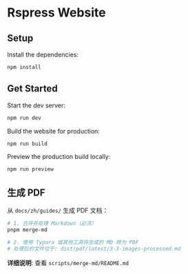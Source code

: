 # Rspress Website

## Setup

Install the dependencies:

```bash
npm install
```

## Get Started

Start the dev server:

```bash
npm run dev
```

Build the website for production:

```bash
npm run build
```

Preview the production build locally:

```bash
npm run preview
```

## 生成 PDF

从 `docs/zh/guides/` 生成 PDF 文档：

```bash
# 1. 合并并处理 Markdown（必须）
pnpm merge-md

# 2. 使用 Typora 或其他工具将生成的 MD 转为 PDF
# 处理后的文件位于: dist/pdf/latest/3-3-images-processed.md
```

**详细说明**: 查看 `scripts/merge-md/README.md`
